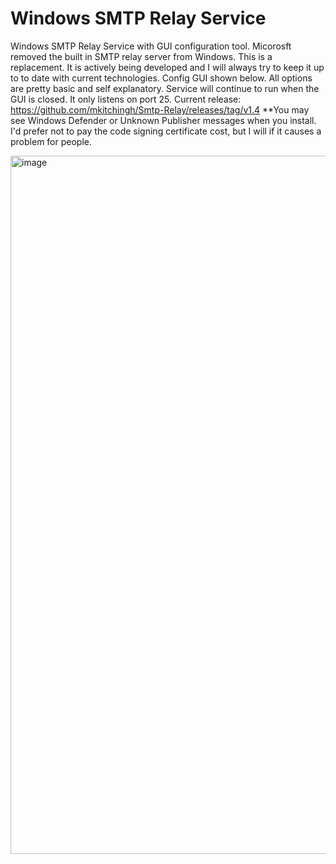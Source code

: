 # Windows SMTP Relay Service
Windows SMTP Relay Service with GUI configuration tool.
Micorosft removed the built in SMTP relay server from Windows. This is a replacement. It is actively being developed and I will always try to keep it up to to date with current technologies.
Config GUI shown below. All options are pretty basic and self explanatory. Service will continue to run when the GUI is closed. It only listens on port 25. 
Current release: https://github.com/mkitchingh/Smtp-Relay/releases/tag/v1.4
**You may see Windows Defender or Unknown Publisher messages when you install. I'd prefer not to pay the code signing certificate cost, but I will if it causes a problem for people.  

<img width="1360" height="1117" alt="image" src="https://github.com/user-attachments/assets/716ae0a9-dd57-4b20-8496-46f82d45dea6" />
